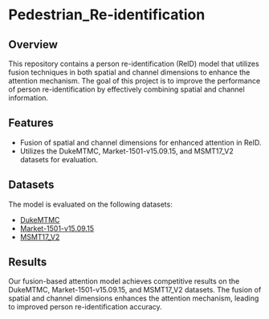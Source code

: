 # Pedestrian_Re-identification

## Overview

This repository contains a person re-identification (ReID) model that utilizes fusion techniques in both spatial and channel dimensions to enhance the attention mechanism. The goal of this project is to improve the performance of person re-identification by effectively combining spatial and channel information.

## Features

- Fusion of spatial and channel dimensions for enhanced attention in ReID.
- Utilizes the DukeMTMC, Market-1501-v15.09.15, and MSMT17_V2 datasets for evaluation.

## Datasets

The model is evaluated on the following datasets:
- [DukeMTMC](https://drive.google.com/file/d/1jjE85dRCMOgRtvJ5RQV9-Afs-2_5dY3O/view)
- [Market-1501-v15.09.15](https://www.kaggle.com/datasets/pengcw1/market-1501)
- [MSMT17_V2](https://paperswithcode.com/dataset/msmt17)

## Results

Our fusion-based attention model achieves competitive results on the DukeMTMC, Market-1501-v15.09.15, and MSMT17_V2 datasets. The fusion of spatial and channel dimensions enhances the attention mechanism, leading to improved person re-identification accuracy.
